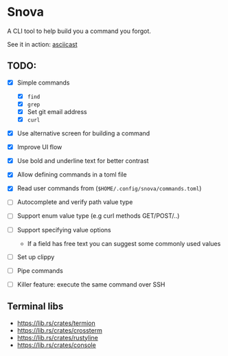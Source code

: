 # Snova

A CLI tool to help build you a command you forgot.

See it in action: [asciicast](https://asciinema.org/a/cCcRDmN1NXuoM8bL4IGVbEXlh)

## TODO:

* [x] Simple commands
  * [x] `find`
  * [x] `grep`
  * [x] Set git email address
  * [x] `curl`
* [x] Use alternative screen for building a command
* [x] Improve UI flow
* [x] Use bold and underline text for better contrast

* [x] Allow defining commands in a toml file
* [x] Read user commands from (`$HOME/.config/snova/commands.toml`)
* [ ] Autocomplete and verify path value type
* [ ] Support enum value type (e.g curl methods GET/POST/..)
* [ ] Support specifying value options 
    * If a field has free text you can suggest some commonly used values
* [ ] Set up clippy
* [ ] Pipe commands
* [ ] Killer feature: execute the same command over SSH


## Terminal libs

* https://lib.rs/crates/termion
* https://lib.rs/crates/crossterm
* https://lib.rs/crates/rustyline
* https://lib.rs/crates/console
